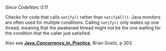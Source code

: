 
*Since CodeNarc 0.11*

Checks for code that calls `notify()` rather than `notifyAll()`. Java monitors are often used
for multiple conditions. Calling `notify()` only wakes up one thread, meaning that the awakened
thread might not be the one waiting for the condition that the caller just satisfied.

Also see [**Java_Concurrency_in_Practice**](http://www.javaconcurrencyinpractice.com/), Brian Goetz, p 303.
